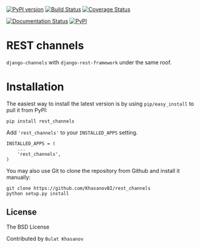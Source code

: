 [![PyPI version](https://badge.fury.io/py/rest_channels.svg)](https://badge.fury.io/py/rest_channels) [![Build Status](https://travis-ci.org/KhasanovBI/rest_channels.svg?branch=master)](https://travis-ci.org/KhasanovBI/rest_channels) [![Coverage Status](https://coveralls.io/repos/github/KhasanovBI/rest_channels/badge.svg?branch=master)](https://coveralls.io/github/KhasanovBI/rest_channels?branch=master)

[![Documentation Status](http://readthedocs.org/projects/rest-channels/badge/?version=latest)](http://rest-channels.readthedocs.io/en/latest/?badge=latest) [![PyPI](https://img.shields.io/pypi/l/rest_channels.svg)](https://pypi.python.org/pypi/rest_channels)

# REST channels

`django-channels` with `django-rest-framework` under the same roof.

# Installation
The easiest way to install the latest version is by using `pip/easy_install` to pull it from PyPI:

    pip install rest_channels

Add `'rest_channels'` to your `INSTALLED_APPS` setting.

    INSTALLED_APPS = (
        ...
        'rest_channels',
    )

You may also use Git to clone the repository from Github and install it
manually:

    git clone https://github.com/KhasanovBI/rest_channels
    python setup.py install

## License

The BSD License

Contributed by `Bulat Khasanov`
